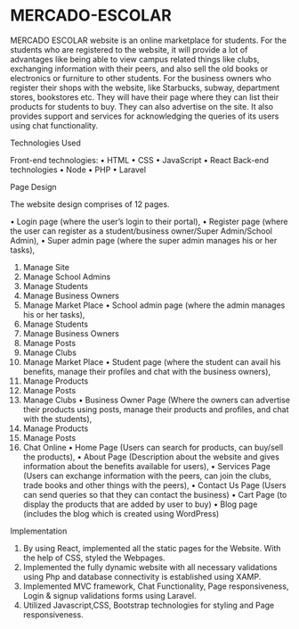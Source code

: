 # MERCADO-ESCOLAR

MERCADO ESCOLAR website is an online marketplace for students. For the students who are registered to the website, it will provide a lot of advantages like being able to view campus related things like clubs, exchanging information with their peers, and also sell the old books or electronics or furniture to other students. For the business owners who register their shops with the website, like Starbucks, subway, department stores, bookstores etc. They will have their page where they can list their products for students to buy. They can also advertise on the site. It also provides support and services for acknowledging the queries of its users using chat functionality.

Technologies Used

Front-end technologies:
•	HTML
•	CSS
•	JavaScript
•	React
Back-end technologies
•	Node
•	PHP
•	Laravel

Page Design

The website design comprises of 12 pages.

•	Login page (where the user’s login to their portal), 
•	Register page (where the user can register as a student/business owner/Super Admin/School Admin), 
•	Super admin page (where the super admin manages his or her tasks),
1.	Manage Site
2.	Manage School Admins
3.	Manage Students
4.	Manage Business Owners
5.	Manage Market Place
•	School admin page (where the admin manages his or her tasks), 
1.	Manage Students
2.	Manage Business Owners
3.	Manage Posts
4.	Manage Clubs
5.	Manage Market Place
•	Student page (where the student can avail his benefits, manage their profiles and chat with the business owners), 
1.	Manage Products
2.	Manage Posts
3.	Manage Clubs
•	Business Owner Page (Where the owners can advertise their products using posts, manage their products and profiles, and chat with the students), 
1.	Manage Products
2.	Manage Posts
3.	Chat Online
•	Home Page (Users can search for products, can buy/sell the products), 
•	About Page (Description about the website and gives information about the benefits available for users), 
•	Services Page (Users can exchange information with the peers, can join the clubs, trade books and other things with the peers), 
•	Contact Us Page (Users can send queries so that they can contact the business)
•	Cart Page (to display the products that are added by user to buy)
•	Blog page (includes the blog which is created using WordPress)

Implementation
1)	By using React, implemented all the static pages for the Website. With the help of CSS, styled the Webpages.
2)	Implemented the fully dynamic website with all necessary validations using Php and database connectivity is established using XAMP.
3)	Implemented MVC framework, Chat Functionality, Page responsiveness, Login & signup validations forms using Laravel.
4)	Utilized Javascript,CSS, Bootstrap technologies for styling and Page responsiveness.
